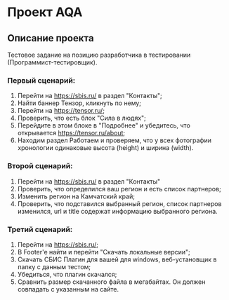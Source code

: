 # Проект AQA 

## Описание проекта 

Тестовое задание на позицию разработчика в тестировании (Программист-тестировщик).

### Первый сценарий:
1) Перейти на https://sbis.ru/ в раздел "Контакты";
2) Найти баннер Тензор, кликнуть по нему;
3) Перейти на https://tensor.ru/;
4) Проверить, что есть блок "Сила в людях";
5) Перейдите в этом блоке в "Подробнее" и убедитесь, что открывается https://tensor.ru/about;
6) Находим раздел Работаем и проверяем, что у всех фотографии хронологии одинаковые высота (height) и ширина (width).

### Второй сценарий:
1) Перейти на https://sbis.ru/ в раздел "Контакты"
2) Проверить, что определился ваш регион и есть список партнеров;
3) Изменить регион на Камчатский край;
4) Проверить, что подставился выбранный регион, список партнеров изменился, url и title содержат информацию выбранного региона.

### Третий сценарий:
1) Перейти на https://sbis.ru/;
2) В Footer'e найти и перейти "Скачать локальные версии";
3) Скачать СБИС Плагин для вашей для windows, веб-установщик в папку с данным тестом;
4) Убедиться, что плагин скачался;
5) Сравнить размер скачанного файла в мегабайтах. Он должен совпадать с указанным на сайте.